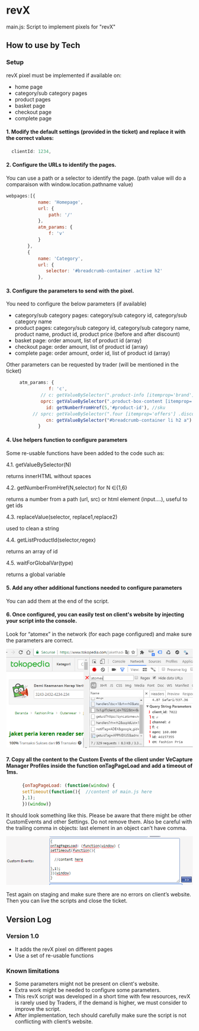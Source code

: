 # revX

main.js: Script to implement pixels for "revX"


## How to use by Tech

### Setup

revX pixel must be implemented if available on:
- home page
- category/sub category pages
- product pages
- basket page
- checkout page
- complete page


#### 1. Modify the default settings (provided in the ticket) and replace it with the correct values:

```javascript
  clientId: 1234,
```

#### 2. Configure the URLs to identify the pages.  

You can use a path or a selector to identify the page. (path value will do a comparaison with window.location.pathname value)

```javascript
webpages:[{
            name: 'Homepage',
            url: {
                path: '/'
            },
            atm_params: {
                f: 'v'
            }
        },
        {
            name: 'Category',
            url: {
               selector: '#breadcrumb-container .active h2'  
            },

```

#### 3. Configure the parameters to send with the pixel.  

You need to configure the below parameters (if available)

- category/sub category pages: category/sub category id, category/sub category name
- product pages: category/sub category id, category/sub category name, product name, product id, product price (before and after discount)
- basket page: order amount, list of product id (array)
- checkout page: order amount, list of product id (array)
- complete page: order amount, order id, list of product id (array)

Other parameters can be requested by trader (will be mentioned in the ticket)
 
```javascript
     atm_params: {
                f: 'c',
             // c: getValueBySelector(".product-info [itemprop='brand']")  //category id
             oprc: getValueBySelector(".product-box-content [itemprop='offers'] [itemprop='price']"),  //original price
               id: getNumberFromHref(5,'#product-id'), //sku
          // sprc: getValueBySelector(".four [itemprop='offers'] .discounted-price"), //sale price
               cn: getValueBySelector("#breadcrumb-container li h2 a")     //category
            }

```
#### 4.  Use helpers function to configure parameters

Some re-usable functions have been added to the code such as:

 4.1. getValueBySelector(N) 

returns innerHTML without spaces

 4.2. getNumberFromHref(N,selector) for N ∈{1,6}

returns a number from a path (url, src) or html element (input….), useful to get ids

 4.3. replaceValue(selector, replace1,replace2)

used to clean a string

 4.4. getListProductId(selector,regex)

returns an array of id

 4.5. waitForGlobalVar(type) 

returns a global variable

#### 5.  Add any other additional functions needed to configure parameters

You can add them at the end of the script.

#### 6. Once configured, you can easily test on client's website by injecting your script into the console.

Look for “atomex” in the network (for each page configured) and make sure the parameters are correct.

![Settings Window](/atomex.png)

#### 7. Copy all the content to the Custom Events of the client under VeCapture Manager Profiles inside the function onTagPageLoad and add a timeout of 1ms.

```javascript
      {onTagPageLoad: (function(window) {
      setTimeout(function(){  //content of main.js here 
      },1);
      })(window)}
```
It should look something like this. Please be aware that there might be other CustomEvents and other Settings. Do not remove them. Also be careful with the trailing comma in objects: last element in an object can’t have comma.

![Settings Window](/capture.png)

Test again on staging and make sure there are no errors on client’s website.
Then you can live the scripts and close the ticket.


## Version Log

### Version 1.0

- It adds the revX pixel on different pages
- Use a set of re-usable functions


### Known limitations 

- Some parameters might not be present on client's website.
- Extra work might be needed to configure some parameters.
- This revX script was developed in a short time with few resources, revX is rarely used by Traders, if the demand is higher, we must consider to improve the script.
- After implementation, tech should carefully make sure the script is not conflicting with client’s website.

